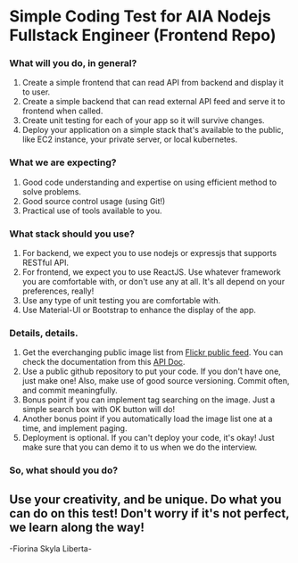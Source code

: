 # Simple Coding Test for AIA Nodejs Fullstack Engineer (Frontend Repo)

### What will you do, in general?

1. Create a simple frontend that can read API from backend and display it to user.
2. Create a simple backend that can read external API feed and serve it to frontend when called.
3. Create unit testing for each of your app so it will survive changes.
4. Deploy your application on a simple stack that's available to the public, like EC2 instance, your private server, or local kubernetes.

### What we are expecting?

1. Good code understanding and expertise on using efficient method to solve problems.
2. Good source control usage (using Git!)
3. Practical use of tools available to you.

### What stack should you use?

1. For backend, we expect you to use nodejs or expressjs that supports RESTful API.
2. For frontend, we expect you to use ReactJS. Use whatever framework you are comfortable with, or don't use any at all.
   It's all depend on your preferences, really!
3. Use any type of unit testing you are comfortable with.
4. Use Material-UI or Bootstrap to enhance the display of the app.

### Details, details.

1. Get the everchanging public image list from [Flickr public feed](https://api.flickr.com/services/feeds/photos_public.gne).
   You can check the documentation from this [API Doc](http://www.flickr.com/services/feeds/).
2. Use a public github repository to put your code. If you don't have one, just make one! Also, make use of good source versioning.
   Commit often, and commit meaningfully.
3. Bonus point if you can implement tag searching on the image. Just a simple search box with OK button will do!
4. Another bonus point if you automatically load the image list one at a time, and implement paging.
5. Deployment is optional. If you can't deploy your code, it's okay! Just make sure that you can demo it to us when we do the interview.

### So, what should you do?

## Use your creativity, and be unique. Do what you can do on this test! Don't worry if it's not perfect, we learn along the way!

-Fiorina Skyla Liberta-

